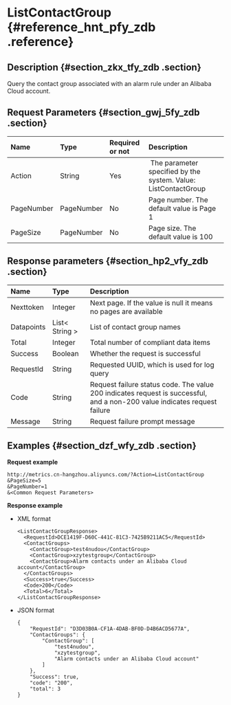 # ListContactGroup {#reference_hnt_pfy_zdb .reference}

## Description {#section_zkx_tfy_zdb .section}

Query the contact group associated with an alarm rule under an Alibaba Cloud account.

## Request Parameters {#section_gwj_5fy_zdb .section}

|Name|Type|Required or not|Description|
|:---|:---|:--------------|:----------|
|Action|String|Yes| The parameter specified by the system. Value: ListContactGroup|
|PageNumber|PageNumber|No|Page number. The default value is Page 1|
|PageSize|PageNumber|No|Page size. The default value is 100|

## Response parameters {#section_hp2_vfy_zdb .section}

|Name|Type|Description|
|:---|:---|:----------|
|Nexttoken|Integer|Next page. If the value is null it means no pages are available|
|Datapoints|List< String \>|List of contact group names|
|Total|Integer|Total number of compliant data items|
|Success|Boolean|Whether the request is successful|
|RequestId|String|Requested UUID, which is used for log query|
|Code|String|Request failure status code. The value 200 indicates request is successful, and a non-200 value indicates request failure|
|Message|String|Request failure prompt message|

## Examples {#section_dzf_wfy_zdb .section}

**Request example**

```
http://metrics.cn-hangzhou.aliyuncs.com/?Action=ListContactGroup
&PageSize=5
&PageNumber=1
&<Common Request Parameters>
```

**Response example**

-   XML format

    ```
    <ListContactGroupResponse>
      <RequestId>DCE1419F-D60C-441C-81C3-7425B9211AC5</RequestId>
      <ContactGroups>
        <ContactGroup>test4nudou</ContactGroup>
        <ContactGroup>xzytestgroup</ContactGroup>
        <ContactGroup>Alarm contacts under an Alibaba Cloud account</ContactGroup>
      </ContactGroups>
      <Success>true</Success>
      <Code>200</Code>
      <Total>6</Total>
    </ListContactGroupResponse>
    ```

-   JSON format

    ```
    {
        "RequestId": "D3D03B0A-CF1A-4DAB-BF0D-D4B6ACD5677A", 
        "ContactGroups": {
            "ContactGroup": [
                "test4nudou", 
                "xzytestgroup", 
                "Alarm contacts under an Alibaba Cloud account"
            ]
        }, 
        "Success": true, 
        "code": "200", 
        "total": 3
    }
    ```


